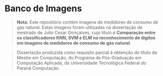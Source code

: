 Banco de Imagens
===============

>**Nota:**
Este repositório contém imagens de medidores de consumo de gás natural. Estas imagens foram utilizadas na dissertação de mestrado de Julio Cesar Gonçalves, cujo título é **Comparação entre os classificadores KNN, SVM e ELM no reconhecimento de dígitos em imagens de medidores de consumo de gás natural**.

>Dissertação produzida como requisito parcial à obtenção do título de Mestre em Computação, do Programa de Pós-Graduação em Computação Aplicada, da Universidade Tecnológica Federal do Paraná Computação.
